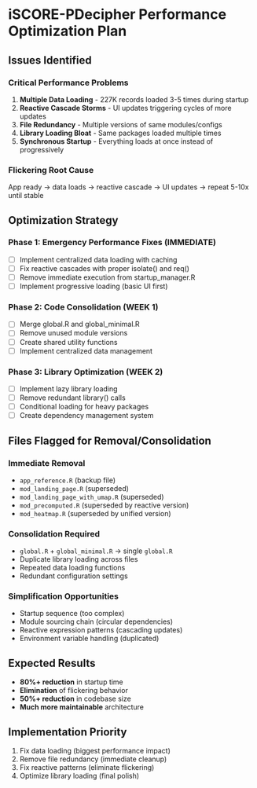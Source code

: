 # iSCORE-PDecipher Performance Optimization Plan

## Issues Identified

### Critical Performance Problems
1. **Multiple Data Loading** - 227K records loaded 3-5 times during startup
2. **Reactive Cascade Storms** - UI updates triggering cycles of more updates 
3. **File Redundancy** - Multiple versions of same modules/configs
4. **Library Loading Bloat** - Same packages loaded multiple times
5. **Synchronous Startup** - Everything loads at once instead of progressively

### Flickering Root Cause
App ready → data loads → reactive cascade → UI updates → repeat 5-10x until stable

## Optimization Strategy

### Phase 1: Emergency Performance Fixes (IMMEDIATE)
- [ ] Implement centralized data loading with caching
- [ ] Fix reactive cascades with proper isolate() and req()
- [ ] Remove immediate execution from startup_manager.R
- [ ] Implement progressive loading (basic UI first)

### Phase 2: Code Consolidation (WEEK 1)
- [ ] Merge global.R and global_minimal.R
- [ ] Remove unused module versions
- [ ] Create shared utility functions
- [ ] Implement centralized data management

### Phase 3: Library Optimization (WEEK 2)  
- [ ] Implement lazy library loading
- [ ] Remove redundant library() calls
- [ ] Conditional loading for heavy packages
- [ ] Create dependency management system

## Files Flagged for Removal/Consolidation

### Immediate Removal
- `app_reference.R` (backup file)
- `mod_landing_page.R` (superseded)
- `mod_landing_page_with_umap.R` (superseded)
- `mod_precomputed.R` (superseded by reactive version)
- `mod_heatmap.R` (superseded by unified version)

### Consolidation Required
- `global.R` + `global_minimal.R` → single `global.R`
- Duplicate library loading across files
- Repeated data loading functions
- Redundant configuration settings

### Simplification Opportunities
- Startup sequence (too complex)
- Module sourcing chain (circular dependencies)
- Reactive expression patterns (cascading updates)
- Environment variable handling (duplicated)

## Expected Results
- **80%+ reduction** in startup time
- **Elimination** of flickering behavior  
- **50%+ reduction** in codebase size
- **Much more maintainable** architecture

## Implementation Priority
1. Fix data loading (biggest performance impact)
2. Remove file redundancy (immediate cleanup)
3. Fix reactive patterns (eliminate flickering)
4. Optimize library loading (final polish)